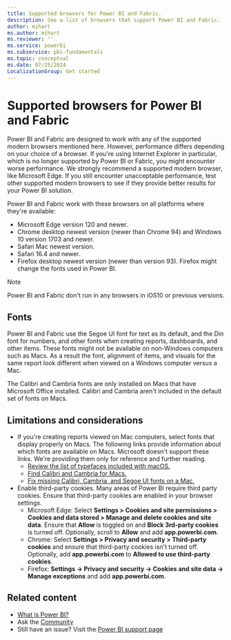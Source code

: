 ```yaml
---
title: Supported browsers for Power BI and Fabric.
description: See a list of browsers that support Power BI and Fabric.
author: mihart
ms.author: mihart
ms.reviewer: ''
ms.service: powerbi
ms.subservice: pbi-fundamentals
ms.topic: conceptual
ms.date: 07/25/2024
LocalizationGroup: Get started
---
```

# Supported browsers for Power BI and Fabric

Power BI and Fabric are designed to work with any of the supported modern browsers mentioned here. However, performance differs depending on your choice of a browser. If you're using Internet Explorer in particular, which is no longer supported by Power BI or Fabric, you might encounter worse performance. We strongly recommend a supported modern browser, like Microsoft Edge. If you still encounter unacceptable performance, test other supported modern browsers to see if they provide better results for your Power BI solution.

Power BI and Fabric work with these browsers on all platforms where they're available:

- Microsoft Edge version 120 and newer.
- Chrome desktop newest version (newer than Chrome 94) and Windows 10 version 1703 and newer.
- Safari Mac newest version.
- Safari 16.4 and newer.
- Firefox desktop newest version (newer than version 93). Firefox might change the fonts used in Power BI.

> [!NOTE]
> Power BI and Fabric don't run in any browsers in iOS10 or previous versions.

## Fonts

Power BI and Fabric use the Segoe UI font for text as its default, and the Din font for numbers, and other fonts when creating reports, dashboards, and other items. These fonts might not be available on non-Windows computers such as Macs. As a result the font, alignment of items, and visuals for the same report look different when viewed on a Windows computer versus a Mac.

The Calibri and Cambria fonts are only installed on Macs that have Microsoft Office installed. Calibri and Cambria aren't included in the default set of fonts on Macs.

## Limitations and considerations

- If you're creating reports viewed on Mac computers, select fonts that display properly on Macs. The following links provide information about which fonts are available on Macs. Microsoft doesn't support these links. We're providing them only for reference and further reading.
    - [Review the list of typefaces included with macOS.](https://wikipedia.org/wiki/List_of_typefaces_included_with_macOS)
    - [Find Calibri and Cambria for Macs.](https://apple.stackexchange.com/questions/128091/where-can-i-find-default-microsoft-fonts-calibri-cambria)
    - [Fix missing Calibri, Cambria, and Segoe UI fonts on a Mac.](https://ben.lobaugh.net/blog/204750/how-to-fix-missing-calibri-and-cambria-fonts-on-mac)
- Enable third-party cookies. Many areas of Power BI require third party cookies. Ensure that third-party cookies are enabled in your browser settings.
    - Microsoft Edge: Select **Settings > Cookies and site permissions > Cookies and data stored > Manage and delete cookies and site data**. Ensure that **Allow** is toggled on and **Block 3rd-party cookies** is turned off. Optionally, scroll to **Allow** and add **app.powerbi.com**.
    - Chrome: Select **Settings > Privacy and security > Third-party cookies** and ensure that third-party cookies isn't turned off. Optionally, add **app.powerbi.com** to **Allowed to use third-party cookies**.
    - Firefox: **Settings -> Privacy and security -> Cookies and site data -> Manage exceptions** and add **app.powerbi.com**.

## Related content

- [What is Power BI?](power-bi-overview.md)
- Ask the [Community](https://community.powerbi.com/)
- Still have an issue? Visit the [Power BI support page](https://powerbi.microsoft.com/support/)
